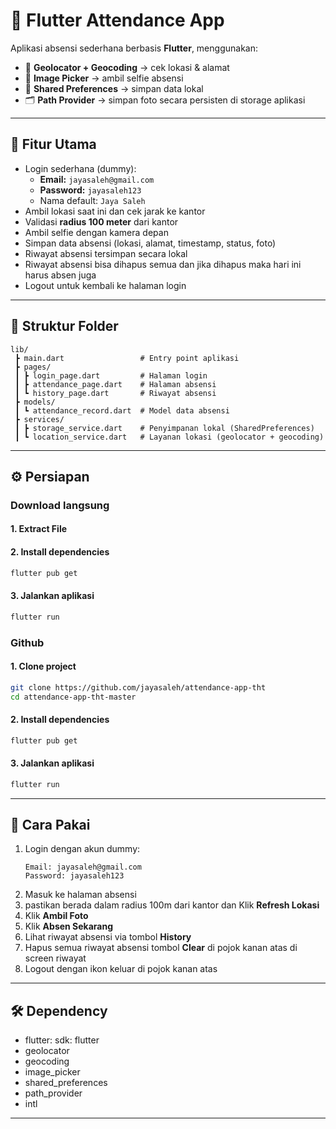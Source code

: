 # 📌 Flutter Attendance App

Aplikasi absensi sederhana berbasis **Flutter**, menggunakan:

- 📍 **Geolocator + Geocoding** → cek lokasi & alamat
- 📸 **Image Picker** → ambil selfie absensi
- 💾 **Shared Preferences** → simpan data lokal
- 🗂️ **Path Provider** → simpan foto secara persisten di storage aplikasi

---

## 🚀 Fitur Utama

- Login sederhana (dummy):
  - **Email:** `jayasaleh@gmail.com`
  - **Password:** `jayasaleh123`
  - Nama default: `Jaya Saleh`
- Ambil lokasi saat ini dan cek jarak ke kantor
- Validasi **radius 100 meter** dari kantor
- Ambil selfie dengan kamera depan
- Simpan data absensi (lokasi, alamat, timestamp, status, foto)
- Riwayat absensi tersimpan secara lokal
- Riwayat absensi bisa dihapus semua dan jika dihapus maka hari ini harus absen juga
- Logout untuk kembali ke halaman login

---

## 📂 Struktur Folder

```
lib/
 ┣ main.dart                 # Entry point aplikasi
 ┣ pages/
 ┃ ┣ login_page.dart         # Halaman login
 ┃ ┣ attendance_page.dart    # Halaman absensi
 ┃ ┗ history_page.dart       # Riwayat absensi
 ┣ models/
 ┃ ┗ attendance_record.dart  # Model data absensi
 ┣ services/
 ┃ ┣ storage_service.dart    # Penyimpanan lokal (SharedPreferences)
 ┃ ┗ location_service.dart   # Layanan lokasi (geolocator + geocoding)
```

---

## ⚙️ Persiapan

### Download langsung

#### 1. Extract File

#### 2. Install dependencies

```bash
flutter pub get
```

#### 3. Jalankan aplikasi

```bash
flutter run
```

### Github

#### 1. Clone project

```bash
git clone https://github.com/jayasaleh/attendance-app-tht
cd attendance-app-tht-master
```

#### 2. Install dependencies

```bash
flutter pub get
```

#### 3. Jalankan aplikasi

```bash
flutter run
```

---

## 🧭 Cara Pakai

1. Login dengan akun dummy:
   ```
   Email: jayasaleh@gmail.com
   Password: jayasaleh123
   ```
2. Masuk ke halaman absensi
3. pastikan berada dalam radius 100m dari kantor dan Klik **Refresh Lokasi**
4. Klik **Ambil Foto**
5. Klik **Absen Sekarang**
6. Lihat riwayat absensi via tombol **History**
7. Hapus semua riwayat absensi tombol **Clear** di pojok kanan atas di screen riwayat
8. Logout dengan ikon keluar di pojok kanan atas

---

## 🛠️ Dependency

- flutter: sdk: flutter
- geolocator
- geocoding
- image_picker
- shared_preferences
- path_provider
- intl

---
